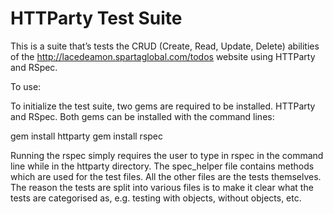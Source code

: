 HTTParty Test Suite
========

This is a suite that’s tests the CRUD (Create, Read, Update, Delete) abilities of the http://lacedeamon.spartaglobal.com/todos website using HTTParty and RSpec.

To use:

To initialize the test suite, two gems are required to be installed. HTTParty and RSpec. Both gems can be installed with the command lines:

gem install httparty
gem install rspec

Running the rspec simply requires the user to type in rspec  in the command line while in the httparty directory. 
The spec_helper file contains methods which are used for the test files. All the other files are the tests themselves. The reason the tests are split into various files is to make it clear what the tests are categorised as, e.g. testing with objects, without objects, etc.
